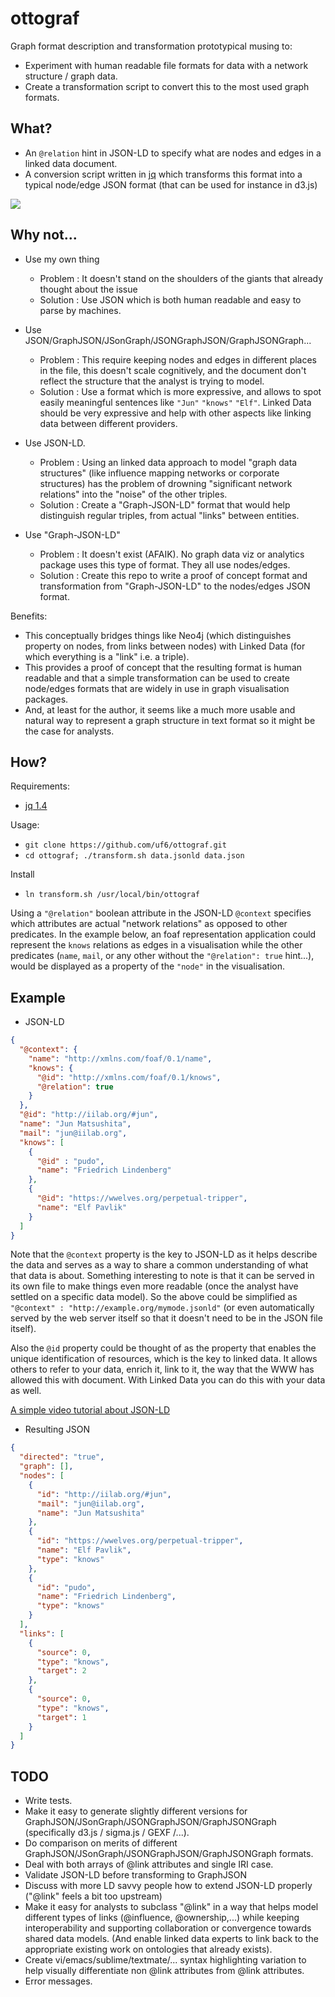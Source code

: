# ottograf

Graph format description and transformation prototypical musing to:
 - Experiment with human readable file formats for data with a network structure / graph data.
 - Create a transformation script to convert this to the most used graph formats.

## What?

 - An ```@relation``` hint in JSON-LD to specify what are nodes and edges in a linked data document.
 - A conversion script written in [jq](http://stedolan.github.io/jq/) which transforms this format into a typical node/edge JSON format (that can be used for instance in d3.js)

![](https://docs.google.com/drawings/d/1hYCw-Ft44-wUGr3C8hvCemW4tHZclJOo7iBWOoDOynI/pub?w=682&h=354)

## Why not...

 - Use my own thing
   - Problem : It doesn't stand on the shoulders of the giants that already thought about the issue
   - Solution : Use JSON which is both human readable and easy to parse by machines.

 - Use JSON/GraphJSON/JSonGraph/JSONGraphJSON/GraphJSONGraph...
   - Problem : This require keeping nodes and edges in different places in the file, this doesn't scale cognitively, and the document don't reflect the structure that the analyst is trying to model.
   - Solution : Use a format which is more expressive, and allows to spot easily meaningful sentences like ```"Jun"``` ```"knows"``` ```"Elf"```. Linked Data should be very expressive and help with other aspects like linking data between different providers.

 - Use JSON-LD.
   - Problem : Using an linked data approach to model "graph data structures" (like influence mapping networks or corporate structures) has the problem of drowning "significant network relations" into the "noise" of the other triples.
   - Solution : Create a "Graph-JSON-LD" format that would help distinguish regular triples, from actual "links" between entities.

 - Use "Graph-JSON-LD"
   - Problem : It doesn't exist (AFAIK). No graph data viz or analytics package uses this type of format. They all use nodes/edges.
   - Solution : Create this repo to write a proof of concept format and transformation from "Graph-JSON-LD" to the nodes/edges JSON format.

Benefits:
 - This conceptually bridges things like Neo4j (which distinguishes property on nodes, from links between nodes) with Linked Data (for which everything is a "link" i.e. a triple).
 - This provides a proof of concept that the resulting format is human readable and that a simple transformation can be used to create node/edges formats that are widely in use in graph visualisation packages. 
 - And, at least for the author, it seems like a much more usable and natural way to represent a graph structure in text format so it might be the case for analysts.

## How?

Requirements: 
 - [jq 1.4](http://stedolan.github.io/jq/download/)

Usage:
 - ```git clone https://github.com/uf6/ottograf.git```
 - ```cd ottograf; ./transform.sh data.jsonld data.json```

Install
 - ```ln transform.sh /usr/local/bin/ottograf```

Using a ```"@relation"``` boolean attribute in the JSON-LD ```@context``` specifies which attributes are actual "network relations" as opposed to other predicates. In the example below, an foaf representation application could represent the ```knows``` relations as edges in a visualisation while the other predicates (```name```, ```mail```, or any other without the ```"@relation": true``` hint...), would be displayed as a property of the ```"node"``` in the visualisation.

## Example 

 - JSON-LD

```json
{
  "@context": {
    "name": "http://xmlns.com/foaf/0.1/name",
    "knows": { 
      "@id": "http://xmlns.com/foaf/0.1/knows",
      "@relation": true
    }
  },
  "@id": "http://iilab.org/#jun",
  "name": "Jun Matsushita",
  "mail": "jun@iilab.org",
  "knows": [
    {
      "@id" : "pudo",
      "name": "Friedrich Lindenberg"
    },
    {
      "@id": "https://wwelves.org/perpetual-tripper",
      "name": "Elf Pavlik"
    }
  ]
}
```

Note that the ```@context``` property is the key to JSON-LD as it helps describe the data and serves as a way to share a common understanding of what that data is about. Something interesting to note is that it can be served in its own file to make things even more readable (once the analyst have settled on a specific data model). So the above could be simplified as ```"@context" : "http://example.org/mymode.jsonld"``` (or even automatically served by the web server itself so that it doesn't need to be in the JSON file itself).

Also the ```@id``` property could be thought of as the property that enables the unique identification of resources, which is the key to linked data. It allows others to refer to your data, enrich it, link to it, the way that the WWW has allowed this with document. With Linked Data you can do this with your data as well.

[A simple video tutorial about JSON-LD](https://www.youtube.com/watch?v=vioCbTo3C-4)

 - Resulting JSON

```json
{
  "directed": "true",
  "graph": [],
  "nodes": [
    {
      "id": "http://iilab.org/#jun",
      "mail": "jun@iilab.org",
      "name": "Jun Matsushita"
    },
    {
      "id": "https://wwelves.org/perpetual-tripper",
      "name": "Elf Pavlik",
      "type": "knows"
    },
    {
      "id": "pudo",
      "name": "Friedrich Lindenberg",
      "type": "knows"
    }
  ],
  "links": [
    {
      "source": 0,
      "type": "knows",
      "target": 2
    },
    {
      "source": 0,
      "type": "knows",
      "target": 1
    }
  ]
}
```

## TODO

 - Write tests.
 - Make it easy to generate slightly different versions for GraphJSON/JSonGraph/JSONGraphJSON/GraphJSONGraph (specifically d3.js / sigma.js / GEXF /...).
 - Do comparison on merits of different GraphJSON/JSonGraph/JSONGraphJSON/GraphJSONGraph formats.
 - Deal with both arrays of @link attributes and single IRI case.
 - Validate JSON-LD before transforming to GraphJSON
 - Discuss with more LD savvy people how to extend JSON-LD properly ("@link" feels a bit too upstream)
 - Make it easy for analysts to subclass "@link" in a way that helps model different types of links (@influence, @ownership,...) while keeping interoperability and supporting collaboration or convergence towards shared data models. (And enable linked data experts to link back to the appropriate existing work on ontologies that already exists).
 - Create vi/emacs/sublime/textmate/... syntax highlighting variation to help visually differentiate non @link attributes from @link attributes.
 - Error messages.
